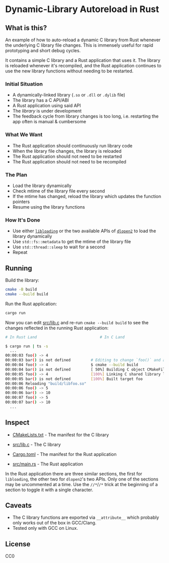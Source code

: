 # Dynamic-Library Autoreload in Rust


## What is this?

An example of how to auto-reload a dynamic C library from Rust whenever the
underlying C library file changes. This is immensely useful for rapid
prototyping and short debug cycles.

It contains a simple C library and a Rust application that uses it. The library
is reloaded whenever it's recompiled, and the Rust application continues to use
the new library functions without needing to be restarted.


### Initial Situation
- A dynamically-linked library (`.so` or `.dll` or `.dylib` file)
- The library has a C API/ABI
- A Rust application using said API
- The _library_ is under development
- The feedback cycle from library changes is too long, i.e. restarting the app
  often is manual & cumbersome

### What We Want
- The Rust application should continuously run library code
- When the library file changes, the library is reloaded
- The Rust application should not need to be restarted
- The Rust application should not need to be recompiled

### The Plan
- Load the library dynamically
- Check mtime of the library file every second
- If the mtime has changed, reload the library which updates the function
  pointers
- Resume using the library functions

### How It's Done
- Use either [`libloading`](https://crates.io/crates/libloading) or the two
  available APIs of [`dlopen2`](https://crates.io/crates/dlopen2) to load the
  library dynamically
- Use `std::fs::metadata` to get the mtime of the library file
- Use `std::thread::sleep` to wait for a second
- Repeat


## Running

Build the library:

```sh
cmake -B build
cmake --build build
```

Run the Rust application:

```sh
cargo run
```

Now you can edit [src/lib.c](src/lib.c) and re-run `cmake --build build` to see
the changes reflected in the running Rust application:


```sh
# In Rust Land                            # In C Land

$ cargo run | ts -s
  ...
00:00:03 foo() -> 4
00:00:03 bar() is not defined         # Editing to change `foo()` and add `bar()`
00:00:04 foo() -> 4                   $ cmake --build build
00:00:04 bar() is not defined         [ 50%] Building C object CMakeFiles/foo.dir/src/lib.c.o
00:00:05 foo() -> 4                   [100%] Linking C shared library libfoo.so
00:00:05 bar() is not defined         [100%] Built target foo
00:00:06 Reloading "build/libfoo.so"
00:00:06 foo() -> 5
00:00:06 bar() -> 10
00:00:07 foo() -> 5
00:00:07 bar() -> 10
  ...
```

## Inspect

- [CMakeLists.txt](CMakeLists.txt) - The manifest for the C library
- [src/lib.c](src/lib.c) - The C library

- [Cargo.toml](Cargo.toml) - The manifest for the Rust application
- [src/main.rs](src/main.rs) - The Rust application

In the Rust application there are three similar sections, the first for
`libloading`, the other two for `dlopen2`'s two APIs. Only one of the sections
may be uncommented at a time. Use the `//*`/`/*` trick at the beginning of
a section to toggle it with a single character.


## Caveats

- The C library functions are exported via `__attribute__` which probably only
  works out of the box in GCC/Clang.
- Tested only with GCC on Linux.

## License

CC0
